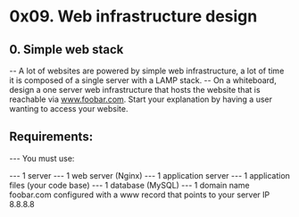 # 0x09. Web infrastructure design
## 0. Simple web stack 
-- A lot of websites are powered by simple web infrastructure, a lot of time it is composed of a single server with a LAMP stack.
-- On a whiteboard, design a one server web infrastructure that hosts the website that is reachable via www.foobar.com. Start your explanation by having a user wanting to access your website.

## Requirements:
--- You must use:

--- 1 server
--- 1 web server (Nginx)
--- 1 application server
--- 1 application files (your code base)
--- 1 database (MySQL)
--- 1 domain name foobar.com configured with a www record that points to your server IP 8.8.8.8

